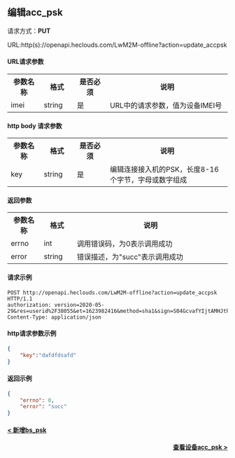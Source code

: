 ﻿编辑acc_psk
---

请求方式：**PUT**

URL:http(s)://openapi.heclouds.com/LwM2M-offline?action=update_accpsk

#### URL请求参数

<table>
<tr><th width="15%">参数名称</th><th width="15%">格式</th><th width="15%">是否必须</th><th>说明</th></tr>
<tr><td>imei</td><td>string</td><td>是</td><td>URL中的请求参数，值为设备IMEI号</td></tr>
</table> 

#### http body 请求参数

<table>
<tr><th width="15%">参数名称</th><th width="15%">格式</th><th width="15%">是否必须</th><th>说明</th></tr>
<tr><td>key</td><td>string</td><td>是</td><td>编辑连接接入机的PSK，长度8-16个字节，字母或数字组成</td></tr>
</table>  

#### 返回参数

<table>
<tr><th width="15%">参数名称</th><th width="15%">格式</th><th width="70%">说明</th></tr>
<tr><td>errno</td><td>int</td><td>调用错误码，为0表示调用成功</td></tr>
<tr><td>error</td><td> string</td><td>错误描述，为"succ"表示调用成功</td></tr>
</table>

#### 请求示例

```text
POST http://openapi.heclouds.com/LwM2M-offline?action=update_accpsk HTTP/1.1
authorization: version=2020-05-29&res=userid%2F38055&et=1623982416&method=sha1&sign=S04GcvafYIjtAMHJthkGPevbNwE%3D
Content-Type: application/json
```

#### http请求参数示例

```json
{
	"key":"dafdfdsafd" 
}
```

#### 返回示例

```json
{
	"errno": 0,
	"error": "succ"
}
```

#### [< 新增bs_psk](/book/application-develop/list/25add-acc_psk.md)
#### [<div style="text-align: right">查看设备acc_psk ></div>](/book/application-develop/list/27check-dev-acc_psk.md)